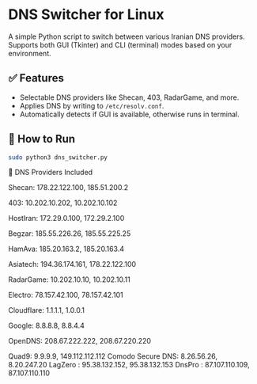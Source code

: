 # DNS Switcher for Linux

A simple Python script to switch between various Iranian DNS providers.  
Supports both GUI (Tkinter) and CLI (terminal) modes based on your environment.

## ✅ Features
- Selectable DNS providers like Shecan, 403, RadarGame, and more.
- Applies DNS by writing to `/etc/resolv.conf`.
- Automatically detects if GUI is available, otherwise runs in terminal.

## 🚀 How to Run

```bash
sudo python3 dns_switcher.py
```

🔧 DNS Providers Included

Shecan: 178.22.122.100, 185.51.200.2

403: 10.202.10.202, 10.202.10.102

HostIran: 172.29.0.100, 172.29.2.100

Begzar: 185.55.226.26, 185.55.225.25

HamAva: 185.20.163.2, 185.20.163.4

Asiatech: 194.36.174.161, 178.22.122.100

RadarGame: 10.202.10.10, 10.202.10.11

Electro: 78.157.42.100, 78.157.42.101

Cloudflare: 1.1.1.1, 1.0.0.1

Google: 8.8.8.8, 8.8.4.4

OpenDNS: 208.67.222.222, 208.67.220.220

Quad9: 9.9.9.9, 149.112.112.112
Comodo Secure DNS: 8.26.56.26, 8.20.247.20
LagZero : 95.38.132.152, 95.38.132.153
DnsPro : 87.107.110.109, 87.107.110.110
